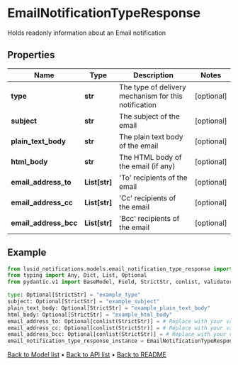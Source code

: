# EmailNotificationTypeResponse

Holds readonly information about an Email notification
## Properties
Name | Type | Description | Notes
------------ | ------------- | ------------- | -------------
**type** | **str** | The type of delivery mechanism for this notification | [optional] 
**subject** | **str** | The subject of the email | [optional] 
**plain_text_body** | **str** | The plain text body of the email | [optional] 
**html_body** | **str** | The HTML body of the email (if any) | [optional] 
**email_address_to** | **List[str]** | &#39;To&#39; recipients of the email | [optional] 
**email_address_cc** | **List[str]** | &#39;Cc&#39; recipients of the email | [optional] 
**email_address_bcc** | **List[str]** | &#39;Bcc&#39; recipients of the email | [optional] 
## Example

```python
from lusid_notifications.models.email_notification_type_response import EmailNotificationTypeResponse
from typing import Any, Dict, List, Optional
from pydantic.v1 import BaseModel, Field, StrictStr, conlist, validator

type: Optional[StrictStr] = "example_type"
subject: Optional[StrictStr] = "example_subject"
plain_text_body: Optional[StrictStr] = "example_plain_text_body"
html_body: Optional[StrictStr] = "example_html_body"
email_address_to: Optional[conlist(StrictStr)] = # Replace with your value
email_address_cc: Optional[conlist(StrictStr)] = # Replace with your value
email_address_bcc: Optional[conlist(StrictStr)] = # Replace with your value
email_notification_type_response_instance = EmailNotificationTypeResponse(type=type, subject=subject, plain_text_body=plain_text_body, html_body=html_body, email_address_to=email_address_to, email_address_cc=email_address_cc, email_address_bcc=email_address_bcc)

```

[Back to Model list](../README.md#documentation-for-models) &#8226; [Back to API list](../README.md#documentation-for-api-endpoints) &#8226; [Back to README](../README.md)

